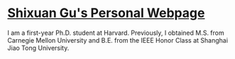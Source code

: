 # [Shixuan Gu's Personal Webpage](https://shixuan-gu.me)
I am a first-year Ph.D. student at Harvard. Previously, I obtained M.S. from Carnegie Mellon University and B.E. from the IEEE Honor Class at Shanghai Jiao Tong University.

